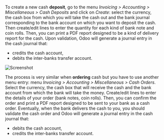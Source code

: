 To create a new cash **deposit**, go to the menu *Invoicing \>
Accounting \> Miscellaneous \> Cash Deposits* and click on *Create*:
select the currency, the cash box from which you will take the cash out
and the bank journal corresponding to the bank account on which you want
to deposit the cash. Then create/edit lines to enter the quantity for
each kind of bank note and coin rolls. Then, you can print a PDF report
designed to be a kind of delivery report for the cash. Upon validation,
Odoo will generate a journal entry in the cash journal that:

- credits the cash account,
- debits the inter-banks transfer account.

![Screenshot](static/description/cash_deposit_form.png)

The process is very similar when **ordering** cash but you have to use
another menu entry: menu *Invoicing \> Accounting \> Miscellaneous \>
Cash Orders*. Select the currency, the cash box that will receive the
cash and the bank account from which the bank will take the money.
Create/edit lines to enter the details of your order (bank notes, coin
rolls). Then, you can confirm the order and print a PDF report designed
to be sent to your bank as a cash order. Eventually, when the bank
delivers the cash to you, you should validate the cash order and Odoo
will generate a journal entry in the cash journal that:

- debits the cash account,
- credits the inter-banks transfer account.
